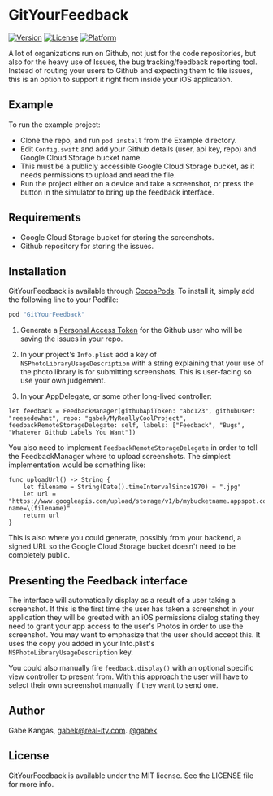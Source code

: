 # GitYourFeedback

[![Version](https://img.shields.io/cocoapods/v/GitYourFeedback.svg?style=flat)](http://cocoapods.org/pods/GitYourFeedback)
[![License](https://img.shields.io/cocoapods/l/GitYourFeedback.svg?style=flat)](http://cocoapods.org/pods/GitYourFeedback)
[![Platform](https://img.shields.io/cocoapods/p/GitYourFeedback.svg?style=flat)](http://cocoapods.org/pods/GitYourFeedback)

A lot of organizations run on Github, not just for the code repositories, but also for the heavy use of Issues, the bug tracking/feedback reporting tool.  Instead of routing your users to Github and expecting them to file issues, this is an option to support it right from inside your iOS application.

## Example

To run the example project:

* Clone the repo, and run `pod install` from the Example directory.
* Edit `Config.swift` and add your Github details (user, api key, repo) and Google Cloud Storage bucket name.
* This must be a publicly accessible Google Cloud Storage bucket, as it needs permissions to upload and read the file.
* Run the project either on a device and take a screenshot, or press the button in the simulator to bring up the feedback interface.

## Requirements
* Google Cloud Storage bucket for storing the screenshots.
* Github repository for storing the issues.

## Installation

GitYourFeedback is available through [CocoaPods](http://cocoapods.org). To install
it, simply add the following line to your Podfile:

```ruby
pod "GitYourFeedback"
```

1. Generate a [Personal Access Token](https://help.github.com/articles/creating-an-access-token-for-command-line-use/) for the Github user who will be saving the issues in your repo.

2. In your project's `Info.plist` add a key of `NSPhotoLibraryUsageDescription` with a string explaining that your use of the photo library is for submitting screenshots.  This is user-facing so use your own judgement.

3. In your AppDelegate, or some other long-lived controller:

```
let feedback = FeedbackManager(githubApiToken: "abc123", githubUser: "reesedewhat", repo: "gabek/MyReallyCoolProject", feedbackRemoteStorageDelegate: self, labels: ["Feedback", "Bugs", "Whatever Github Labels You Want"])
```

You also need to implement `FeedbackRemoteStorageDelegate` in order to tell the FeedbackManager where to upload screenshots.  The simplest implementation would be something like:

```
func uploadUrl() -> String {
    let filename = String(Date().timeIntervalSince1970) + ".jpg"
    let url = "https://www.googleapis.com/upload/storage/v1/b/mybucketname.appspot.com/o?name=\(filename)"
    return url
}
```

This is also where you could generate, possibly from your backend, a signed URL so the Google Cloud Storage bucket doesn't need to be completely public.

## Presenting the Feedback interface

The interface will automatically display as a result of a user taking a screenshot.  If this is the first time the user has taken a screenshot in your application they will be greeted with an iOS permissions dialog stating they need to grant your app access to the user's Photos in order to use the screenshot.  You may want to emphasize that the user should accept this.  It uses the copy you added in your Info.plist's `NSPhotoLibraryUsageDescription` key.

You could also manually fire `feedback.display()` with an optional specific view controller to present from.  With this approach the user will have to select their own screenshot manually if they want to send one.

## Author

Gabe Kangas, gabek@real-ity.com.  [@gabek](http://twitter.com/gabek)

## License

GitYourFeedback is available under the MIT license. See the LICENSE file for more info.
